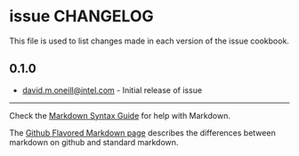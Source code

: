 issue CHANGELOG
===============

This file is used to list changes made in each version of the issue cookbook.

0.1.0
-----
- david.m.oneill@intel.com - Initial release of issue

- - -
Check the [Markdown Syntax Guide](http://daringfireball.net/projects/markdown/syntax) for help with Markdown.

The [Github Flavored Markdown page](http://github.github.com/github-flavored-markdown/) describes the differences between markdown on github and standard markdown.
